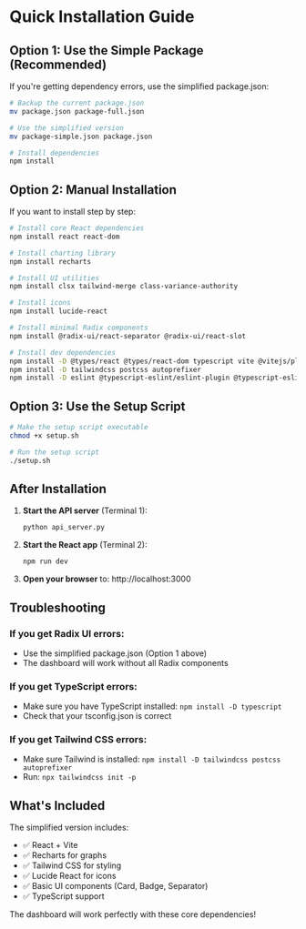 # Quick Installation Guide

## Option 1: Use the Simple Package (Recommended)

If you're getting dependency errors, use the simplified package.json:

```bash
# Backup the current package.json
mv package.json package-full.json

# Use the simplified version
mv package-simple.json package.json

# Install dependencies
npm install
```

## Option 2: Manual Installation

If you want to install step by step:

```bash
# Install core React dependencies
npm install react react-dom

# Install charting library
npm install recharts

# Install UI utilities
npm install clsx tailwind-merge class-variance-authority

# Install icons
npm install lucide-react

# Install minimal Radix components
npm install @radix-ui/react-separator @radix-ui/react-slot

# Install dev dependencies
npm install -D @types/react @types/react-dom typescript vite @vitejs/plugin-react
npm install -D tailwindcss postcss autoprefixer
npm install -D eslint @typescript-eslint/eslint-plugin @typescript-eslint/parser
```

## Option 3: Use the Setup Script

```bash
# Make the setup script executable
chmod +x setup.sh

# Run the setup script
./setup.sh
```

## After Installation

1. **Start the API server** (Terminal 1):
   ```bash
   python api_server.py
   ```

2. **Start the React app** (Terminal 2):
   ```bash
   npm run dev
   ```

3. **Open your browser** to: http://localhost:3000

## Troubleshooting

### If you get Radix UI errors:
- Use the simplified package.json (Option 1 above)
- The dashboard will work without all Radix components

### If you get TypeScript errors:
- Make sure you have TypeScript installed: `npm install -D typescript`
- Check that your tsconfig.json is correct

### If you get Tailwind CSS errors:
- Make sure Tailwind is installed: `npm install -D tailwindcss postcss autoprefixer`
- Run: `npx tailwindcss init -p`

## What's Included

The simplified version includes:
- ✅ React + Vite
- ✅ Recharts for graphs
- ✅ Tailwind CSS for styling
- ✅ Lucide React for icons
- ✅ Basic UI components (Card, Badge, Separator)
- ✅ TypeScript support

The dashboard will work perfectly with these core dependencies!

